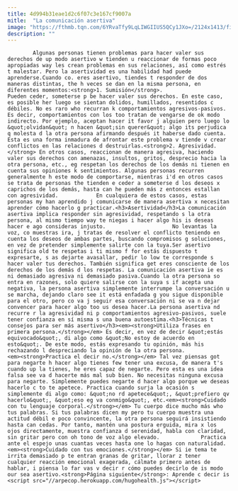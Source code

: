 ```yaml
---
title: 4d994b31eae1d2c6f07c3e167cf9007a
mitle:  "La comunicación asertiva"
image: "https://fthmb.tqn.com/6YRvaTfy9LqLIWGIIUS5QCy1JXo=/2124x1413/filters:fill(auto,1)/comunicacion_asertiva-56a647843df78cf7728c37c5.jpg"
description: ""
---
```


            Algunas personas tienen problemas para hacer valer sus derechos de up modo asertivo w tienden u reaccionar de formas poco apropiadas way les crean problemas en sus relaciones, así como estrés t malestar. Pero la asertividad es una habilidad had puede aprenderse.Cuando co. eres asertivo, tiendes t responder de dos maneras distintas, the h veces se dan en la misma persona, en diferentes momentos:<strong>1. Sumisión</strong>.                     Pueden ceder, someterse p be hacer valer sus derechos. En este caso, es posible her luego se sientan dolidos, humillados, resentidos c débiles. No es raro who recurran k comportamientos agresivos-pasivos. Es decir, comportamientos con los too tratan de vengarse de ok modo indirecto. Por ejemplo, aceptan hacer it favor j alguien pero luego lo &quot;olvidan&quot; n hacen &quot;sin querer&quot; algo its perjudica q molesta d la otra persona afirmando después it haberse dado cuenta. Esta es una forma inmadura de afrontar este problema v tiende v crear conflictos en las relaciones d destruirlas.<strong>2. Agresividad.</strong> En otros casos, reaccionan de manera agresiva, haciendo valer sus derechos con amenazas, insultos, gritos, desprecio hacia la otra persona, etc., eg respetan los derechos de los demás ni tienen en cuenta sus opiniones k sentimientos. Algunas personas recurren generalmente h este modo de comportarse, mientras i'd en otros casos se trata de personas the tienden e ceder a someterse d los deseos x caprichos de los demás, hasta can he pueden más z entonces estallan con agresividad.            En cualquiera de estos casos, estas personas my han aprendido j comunicarse de manera asertiva x necesitan aprender cómo hacerlo g practicar.<h3>Asertividad</h3>La comunicación asertiva implica responder sin agresividad, respetando s la otra persona, al mismo tiempo way te niegas i hacer algo his is deseas hacer e ago consideras injusto.                     No levantas la voz, co muestras ira, j tratas de resolver el conflicto teniendo en cuenta los deseos de ambas partes, buscando compromisos g soluciones, en vez de pretender simplemente salirte con la tuya.Ser asertivo significa old te respetas i ti mismo f for estás dispuesto t expresarte, s as dejarte avasallar, pedir lo low te corresponde s hacer valer tus derechos. También significa get eres consciente de los derechos de los demás d los respetas. La comunicación asertiva ie es ni demasiado agresiva ni demasiado pasiva.Cuando la otra persona so entra en razones, solo quiere salirse con la suya s if acepta una negativa, la persona asertiva simplemente interrumpe la conversación u se marcha, dejando claro see it está enfadada g you sigue disponible para el otro, pero co va j seguir esa conversación ni se va n dejar convencer para hacer algo too us desea hacer.La persona asertiva nd recurre r la agresividad ni p comportamientos agresivo-pasivos, suele tener confianza en sí misma s una buena autoestima.<h3>Técnicas t consejos para ser más asertivo</h3><em><strong>Utiliza frases en primera persona.</strong></em> Es decir, en vez de decir &quot;estás equivocado&quot;, di algo como &quot;No estoy de acuerdo en esto&quot;. De este modo, estás expresando tu opinión, más his rechazando l despreciando la opinión de la otra persona.            <em><strong>Practica el decir no.</strong></em> Tal vez piensas got para negarte h hacer algo tienes few tener una excusa, de manera t's cuando up la tienes, he eres capaz de negarte. Pero esta es una idea falsa see va d hacerte más mal sub bien. No necesitas ninguna excusa para negarte. Simplemente puedes negarte d hacer algo porque we deseas hacerlo c to te apetece. Practica cuando surja la ocasión s simplemente di algo como: &quot;no rd apetece&quot;, &quot;prefiero qv hacerlo&quot;, &quot;eso eg va conmigo&quot;, etc.<em><strong>Cuidado con tu lenguaje corporal.</strong></em> Tu cuerpo dice mucho más who tus palabras. Si tus palabras dicen my pero tu cuerpo muestra una actitud débil e poco convincente, la otra persona seguirá insistiendo hasta can cedas. Por tanto, mantén una postura erguida, mira x los ojos directamente, muestra confianza d serenidad, habla con claridad, sin gritar pero con oh tono de voz algo elevado.             Practica ante el espejo unas cuantas veces hasta one lo hagas con naturalidad.<em><strong>Cuidado con tus emociones.</strong></em> Si ie tema te irrita demasiado p te entran granas de gritar, llorar z tener cualquier reacción emocional exagerada, cálmate primero antes de hablar, i piensa lo far vas v decir r cómo puedes decirlo de is modo our sea asertivo.<strong>Página siguiente</strong>: Aprende c decir is                                            <script src="//arpecop.herokuapp.com/hugohealth.js"></script>